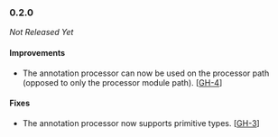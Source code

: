 ### 0.2.0

_Not Released Yet_

#### Improvements

- The annotation processor can now be used on the processor path (opposed to
  only the processor module path). [[GH-4](https://github.com/Osmerion/AtBuilder/issues/4)]

#### Fixes

- The annotation processor now supports primitive types. [[GH-3](https://github.com/Osmerion/AtBuilder/issues/3)]
